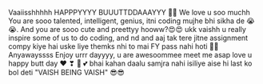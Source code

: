 Vaaiisshhhhh HAPPPYYYY BUUUTTDDAAAYYY 🥰🥰
We love u soo muchh
You are sooo talented, intelligent, genius, itni coding mujhe bhi sikha de 😭😭.
And you are sooo cute and preettyy hooww?😍😍
ukk vaishh u really inspire some of us to do coding, and nd and aaj tak tere jitne assignment compy kiye hai uske liye themks nhi to mai FY pass nahi hoti 😬😬
Anyawayssss Enjoy urrr dayyyy, u are awesoommee 
meet me asap
love u
happy butt day ❤ ❣ 💞 💕
bhai kahan daalu samjra nahi isiliye aise hi last ko bol deti
"VAISH BEING VAISH" 😎😎
